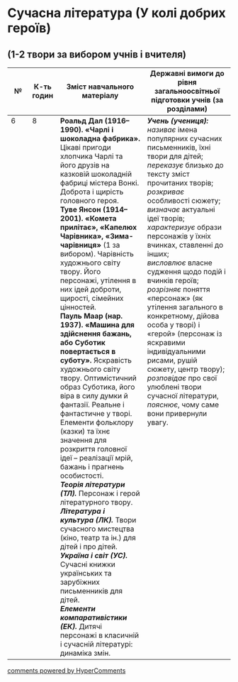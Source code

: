 <div id="hypercomments_widget" class="js-hypercomments-widget invisible"></div>

# Сучасна література (У колі добрих героїв)
##  (1-2 твори за вибором учнів і вчителя)


<table>
  <tr>
    <td width="10%" align="center"><b>№</b></td>
    <td width="10%" align="center"><b>К-ть годин</b></td>
    <td width="40%" align="center"><b>Зміст навчального матеріалу</b></td>
    <td width="40%" align="center"><b>Державні вимоги до рівня загальноосвітньої підготовки учнів (за розділами)</b></td>
  </tr>
<tbody>
  <tr>
<td width="10%" style="vertical-align:top !important;">6</td>
<td width="10%" style="vertical-align:top !important;">8</td>
    <td width="40%" style="vertical-align:top !important;">
<b>Роальд Дал (1916–1990). «Чарлі і шоколадна фабрика».</b> Цікаві пригоди хлопчика Чарлі та його друзів на казковій шоколадній фабриці містера Вонкі. Доброта і щирість головного героя.   <br>
<b>Туве Янсон (1914–2001). «Комета прилітає», «Капелюх Чарівника», «Зима-чарівниця»</b> (1 за вибором). Чарівність художнього світу твору. Його персонажі, утілення в них ідей доброти, щирості, сімейних цінностей.  <br>
<b>Пауль Маар (нар. 1937). «Машина для здійснення бажань, або Суботик повертається в суботу».</b> Яскравість художнього світу твору. Оптимістичний образ Суботика, його віра в силу думки й фантазії. Реальне і фантастичне у творі. Елементи фольклору (казки) та їхнє значення для розкриття головної ідеї – реалізації мрій, бажань і прагнень особистості.  <br>
<b><i>Теорія літератури (ТЛ).</i></b> Персонаж і герой літературного твору.  <br>
<b><i>Література і культура (ЛК).</i></b> Твори сучасного мистецтва (кіно, театр та ін.) для дітей і про дітей.   <br>
<b><i>Україна і світ (УС).</i></b> Сучасні книжки українських та зарубіжних письменників для дітей. <br>
<b><i>Елементи компаративістики (ЕК).</i></b>  Дитячі персонажі в класичній і сучасній літературі: динаміка змін. 
</td>
    <td width="40%" style="vertical-align:top !important;">
<i><b>Учень (учениця):</b></i><br>
<i>називає</i> імена популярних сучасних письменників, їхні твори для дітей;<br>
<i>переказує</i> близько до тексту зміст прочитаних творів;<br>
<i>розкриває</i> особливості сюжету;<br>
<i>визначає</i> актуальні ідеї творів;<br>
<i>характеризує</i> образи персонажів у їхніх вчинках, ставленні до інших; <br>
<i>висловлює</i> власне судження щодо подій і вчинків героїв;<br>
<i>розрізняє</i> поняття «персонаж» (як утілення загального в конкретному, дійова особа у творі) і «герой» (персонаж із яскравими індивідуальними рисами, рушій сюжету, центр  твору);<br>
<i>розповідає</i> про свої улюблені твори сучасної літератури, <i>пояснює</i>, чому саме вони привернули увагу.
  </td>
</tbody>
</table>

<div class="js-hypercomments-container">
<a href="http://hypercomments.com" class="hc-link" title="comments widget">comments powered by HyperComments</a>
</div>
